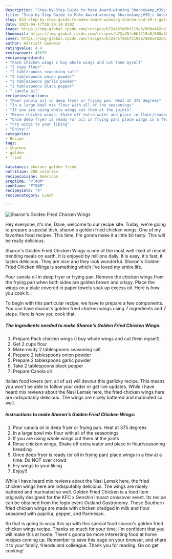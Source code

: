 ```yaml
---
description: "Step-by-Step Guide to Make Award-winning Sharon&amp;#39;s Golden Fried Chicken Wings"
title: "Step-by-Step Guide to Make Award-winning Sharon&amp;#39;s Golden Fried Chicken Wings"
slug: 823-step-by-step-guide-to-make-award-winning-sharon-and-39-s-golden-fried-chicken-wings
date: 2021-04-17T20:39:14.010Z
image: https://img-global.cpcdn.com/recipes/b72a45fe6bf219a8/680x482cq70/sharons-golden-fried-chicken-wings-recipe-main-photo.jpg
thumbnail: https://img-global.cpcdn.com/recipes/b72a45fe6bf219a8/680x482cq70/sharons-golden-fried-chicken-wings-recipe-main-photo.jpg
cover: https://img-global.cpcdn.com/recipes/b72a45fe6bf219a8/680x482cq70/sharons-golden-fried-chicken-wings-recipe-main-photo.jpg
author: Harriett Goodwin
ratingvalue: 4.4
reviewcount: 45670
recipeingredient:
- "Pack chicken wings I buy whole wings and cut them myself"
- "2 cups flour"
- "2 tablespoons seasoning salt"
- "2 tablespoons onion powder"
- "2 tablespoons garlic powder"
- "2 tablespoons black pepper"
- " Canola oil"
recipeinstructions:
- "Pour canola oil in deep fryer or frying pan. Heat at 375 degrees"
- "In a large bowl mix flour with all of the seasonings"
- "If you are using whole wings cut them at the joints"
- "Rinse chicken wings. Shake off extra water and place in flour/seasoning breading"
- "Once deep fryer is ready (or oil in frying pan) place wings in a few at a time. Do NOT over crowd"
- "Fry wings to your liking"
- "Enjoy!!"
categories:
- Recipe
tags:
- sharons
- golden
- fried

katakunci: sharons golden fried 
nutrition: 208 calories
recipecuisine: American
preptime: "PT40M"
cooktime: "PT56M"
recipeyield: "4"
recipecategory: Lunch

---
```



![Sharon&#39;s Golden Fried Chicken Wings](https://img-global.cpcdn.com/recipes/b72a45fe6bf219a8/680x482cq70/sharons-golden-fried-chicken-wings-recipe-main-photo.jpg)

Hey everyone, it's me, Dave, welcome to our recipe site. Today, we're going to prepare a special dish, sharon&#39;s golden fried chicken wings. One of my favorites food recipes. This time, I'm gonna make it a little bit tasty. This will be really delicious.

Sharon&#39;s Golden Fried Chicken Wings is one of the most well liked of recent trending meals on earth. It is enjoyed by millions daily. It is easy, it's fast, it tastes delicious. They are nice and they look wonderful. Sharon&#39;s Golden Fried Chicken Wings is something which I've loved my entire life.

Pour canola oil in deep fryer or frying pan. Remove the chicken wings from the frying pan when both sides are golden brown and crispy. Place the wings on a plate covered in paper towels soak up excess oil. Here is how you cook it.


To begin with this particular recipe, we have to prepare a few components. You can have sharon&#39;s golden fried chicken wings using 7 ingredients and 7 steps. Here is how you cook that.

<!--inarticleads1-->

##### The ingredients needed to make Sharon&#39;s Golden Fried Chicken Wings:

1. Prepare Pack chicken wings (I buy whole wings and cut them myself)
1. Get 2 cups flour
1. Make ready 2 tablespoons seasoning salt
1. Prepare 2 tablespoons onion powder
1. Prepare 2 tablespoons garlic powder
1. Take 2 tablespoons black pepper
1. Prepare  Canola oil


Italian food lovers (err, all of us) will devour this garlicky recipe. This means you won&#39;t be able to follow your order or get live updates. While I have heard mix reviews about the Nasi Lemak here, the fried chicken wings here are indisputably delicious. The wings are nicely battered and marinated so well. 

<!--inarticleads2-->

##### Instructions to make Sharon&#39;s Golden Fried Chicken Wings:

1. Pour canola oil in deep fryer or frying pan. Heat at 375 degrees
1. In a large bowl mix flour with all of the seasonings
1. If you are using whole wings cut them at the joints
1. Rinse chicken wings. Shake off extra water and place in flour/seasoning breading
1. Once deep fryer is ready (or oil in frying pan) place wings in a few at a time. Do NOT over crowd
1. Fry wings to your liking
1. Enjoy!!


While I have heard mix reviews about the Nasi Lemak here, the fried chicken wings here are indisputably delicious. The wings are nicely battered and marinated so well. Golden Fried Chicken is a food item originally designed for the KFC x Genshin Impact crossover event. Its recipe can be obtained from the login event Outland Gastronomy. These Southern fried chicken wings are made with chicken dredged in milk and flour seasoned with paprika, pepper, and Parmesan. 

So that is going to wrap this up with this special food sharon&#39;s golden fried chicken wings recipe. Thanks so much for your time. I'm confident that you will make this at home. There's gonna be more interesting food at home recipes coming up. Remember to save this page on your browser, and share it to your family, friends and colleague. Thank you for reading. Go on get cooking!
